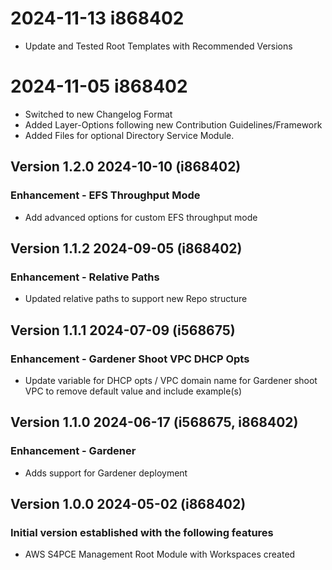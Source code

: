 # 2024-11-13 i868402
* Update and Tested Root Templates with Recommended Versions

# 2024-11-05 i868402
* Switched to new Changelog Format
* Added Layer-Options following new Contribution Guidelines/Framework
* Added Files for optional Directory Service Module.

## Version 1.2.0 2024-10-10 (i868402)
### Enhancement - EFS Throughput Mode
* Add advanced options for custom EFS throughput mode

## Version 1.1.2 2024-09-05 (i868402)
### Enhancement - Relative Paths
* Updated relative paths to support new Repo structure

## Version 1.1.1 2024-07-09 (i568675)
### Enhancement - Gardener Shoot VPC DHCP Opts
* Update variable for DHCP opts / VPC domain name for Gardener shoot VPC to remove default value and include example(s)

## Version 1.1.0 2024-06-17 (i568675, i868402)
### Enhancement - Gardener
* Adds support for Gardener deployment

## Version 1.0.0 2024-05-02 (i868402)
### Initial version established with the following features
* AWS S4PCE Management Root Module with Workspaces created
